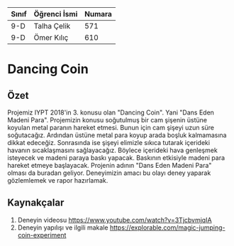 
Sınıf | Öğrenci İsmi  | Numara
-------|----------------|--------
 9-D   |   Talha Çelik  | 571
 9-D   |   Ömer Kılıç   | 610

#  Dancing Coin
## Özet
Projemiz IYPT 2018'in 3. konusu olan "Dancing Coin". Yani "Dans Eden Madeni Para". Projemizin konusu soğutulmuş bir cam şişenin üstüne koyulan metal paranın hareket etmesi. Bunun için cam şişeyi uzun süre soğutacağız. Ardından üstüne metal para koyup arada boşluk kalmamasına dikkat edeceğiz. Sonrasında ise şişeyi elimizle sıkıca tutarak içerideki havanın sıcaklaşmasını sağlayacağız. Böylece içerideki hava genleşmek isteyecek ve madeni paraya baskı yapacak. Baskının etkisiyle madeni para hareket etmeye başlayacak. Projenin adının "Dans Eden Madeni Para" olması da buradan geliyor. Deneyimizin amacı bu olayı deney yaparak gözlemlemek ve rapor hazırlamak. 


## Kaynakçalar  

 1. Deneyin videosu https://www.youtube.com/watch?v=3TjcbvmjqIA
 2. Deneyin yapılışı ve ilgili makale https://explorable.com/magic-jumping-coin-experiment


